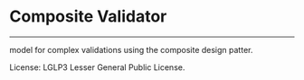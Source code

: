 # Composite Validator
***
model for complex validations using the composite design patter.

License: LGLP3 Lesser General Public License.